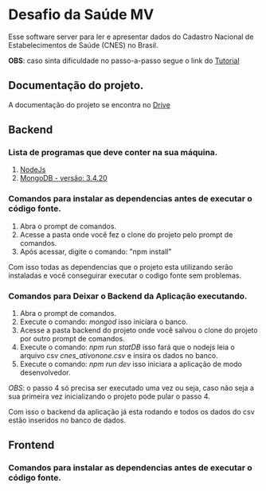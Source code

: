 # Desafio da Saúde MV
Esse software server para ler e apresentar dados do Cadastro Nacional de Estabelecimentos de Saúde (CNES) no Brasil.

**OBS**: caso sinta dificuldade no passo-a-passo segue o link do [Tutorial]()

## Documentação do projeto.
A documentação do projeto se encontra no [Drive](https://docs.google.com/document/d/12jiaFyFmCxaV_yP61ug3WU68jDWK_vmNl_BLveDg5Lk/edit?usp=sharing)

## Backend

### Lista de programas que deve conter na sua máquina.
1. [NodeJs](https://nodejs.org/en/)
2. [MongoDB - versão: 3.4.20](https://www.mongodb.com/dr/fastdl.mongodb.org/win32/mongodb-win32-x86_64-2008plus-3.4.20-signed.msi/download)

### Comandos para instalar as dependencias antes de executar o código fonte.
1. Abra o prompt de comandos.
2. Acesse a pasta onde você fez o clone do projeto pelo prompt de comandos.
3. Após acessar, digite o comando: "npm install"

Com isso todas as dependencias que o projeto esta utilizando serão instaladas e você conseguirar executar o codigo fonte sem problemas.

### Comandos para Deixar o Backend da Aplicação executando.
1. Abra o prompt de comandos.
2. Execute o comando: _mongod_ isso iniciara o banco.
3. Acesse a pasta backend do projeto onde você salvou o clone do projeto por outro prompt de comandos.
4. Execute o comando: _npm run statDB_ isso fará que o nodejs leia o arquivo csv *cnes_ativonone.csv* e insira os dados no banco.
5. Execute o comando: _npm run dev_ isso iniciara a aplicação de modo desenvolvedor.

*OBS*: o passo 4 só precisa ser executado uma vez ou seja, caso não seja a sua primeira vez inicializando o projeto pode pular o passo 4.

Com isso o backend da aplicação já esta rodando e todos os dados do csv estão inseridos no banco de dados.

## Frontend

### Comandos para instalar as dependencias antes de executar o código fonte.